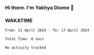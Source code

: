 ### Hi there. I'm Yakhya Diome 👋

### WAKATIME
<!--START_SECTION:waka-->

```txt
From: 11 April 2024 - To: 17 April 2024

Total Time: 0 secs

No activity tracked
```

<!--END_SECTION:waka-->
